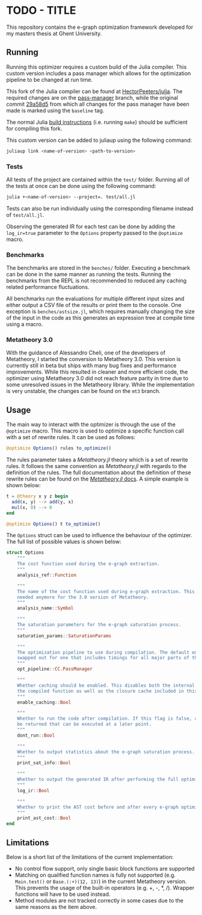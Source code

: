 # TODO - TITLE

This repository contains the e-graph optimization framework developed for my masters thesis at Ghent University.

## Running

Running this optimizer requires a custom build of the Julia compiler. This custom version includes a pass manager which allows for the optimization pipeline to be changed at run time.

This fork of the Julia compiler can be found at [HectorPeeters/julia](https://github.com/HectorPeeters/julia). The required changes are on the [pass-manager](https://github.com/HectorPeeters/julia/tree/pass-manager) branch, while the original commit [29a58d5](https://github.com/HectorPeeters/julia/commit/29a58d5c4a5943774984ba83b2a84f98ff377a73) from which all changes for the pass manager have been made is marked using the `baseline` tag.

The normal Julia [build instructions](https://github.com/HectorPeeters/julia/tree/master#building-julia) (i.e. running `make`) should be sufficient for compiling this fork.

This custom version can be added to juliaup using the following command:

```bash
juliaup link <name-of-version> <path-to-version>
```

### Tests

All tests of the project are contained within the `test/` folder. Running all of the tests at once can be done using the following command:

```bash
julia +<name-of-version> --project=. test/all.jl
```

Tests can also be run individually using the corresponding filename instead of `test/all.jl`.

Observing the generated IR for each test can be done by adding the `log_ir=true` parameter to the `Options` property passed to the `@optimize` macro.

### Benchmarks

The benchmarks are stored in the `benches/` folder. Executing a benchmark can be done in the same manner as running the tests. Running the benchmarks from the REPL is not recommended to reduced any caching related performance fluctuations.

All benchmarks run the evaluations for multiple different input sizes and either output a CSV file of the results or print them to the console. One exception is `benches/astsize.jl`, which requires manually changing the size of the input in the code as this generates an expression tree at compile time using a macro.

### Metatheory 3.0

With the guidance of Alessandro Cheli, one of the developers of Metatheory, I started the conversion to Metatheory 3.0. This version is currently still in beta but ships with many bug fixes and performance improvements. While this resulted in cleaner and more efficient code, the optimizer using Metatheory 3.0 did not reach feature parity in time due to some unresolved issues in the Metatheory library. While the implementation is very unstable, the changes can be found on the `mt3` branch.

## Usage

The main way to interact with the optimizer is through the use of the `@optimize` macro. This macro is used to optimize a specific function call with a set of rewrite rules. It can be used as follows:

```julia
@optimize Options() rules to_optimize()
```

The rules parameter takes a _Metatheory.jl_ theory which is a set of rewrite rules. It follows the same convention as _Metatheory.jl_ with regards to the definition of the rules. The full documentation about the definition of these rewrite rules can be found on the [_Metatheory.jl_ docs](https://juliasymbolics.github.io/Metatheory.jl/dev/rewrite/). A simple example is shown below:

```julia
t = @theory x y z begin 
  add(x, y) --> add(y, x)
  mul(x, 0) --> 0
end

@optimize Options() t to_optimize()
```

The `Options` struct can be used to influence the behaviour of the optimizer. The full list of possible values is shown below:

```julia
struct Options
    """
    The cost function used during the e-graph extraction. 
    """
    analysis_ref::Function

    """
    The name of the cost function used during e-graph extraction. This won't be
    needed anymore for the 3.0 version of Metatheory.
    """
    analysis_name::Symbol

    """
    The saturation parameters for the e-graph saturation process. 
    """
    saturation_params::SaturationParams

    """
    The optimization pipeline to use during compilation. The default one can be
    swapped out for one that includes timings for all major parts of the pipeline.
    """
    opt_pipeline::CC.PassManager

    """
    Whether caching should be enabled. This disables both the internal caching of
    the compiled function as well as the closure cache included in this package.
    """
    enable_caching::Bool

    """
    Whether to run the code after compilation. If this flag is false, a closure will
    be returned that can be executed at a later point.
    """
    dont_run::Bool

    """
    Whether to output statistics about the e-graph saturation process.
    """
    print_sat_info::Bool

    """
    Whether to output the generated IR after performing the full optimization pipeline.
    """
    log_ir::Bool

    """
    Whether to print the AST cost before and after every e-graph optimization.
    """
    print_ast_cost::Bool
end
```

## Limitations

Below is a short list of the limitations of the current implementation:

- No control flow support, only single basic block functions are supported
- Matching on qualified function names is fully not supported (e.g. `Main.test()` or `Base.(:+)(12, 13)`) in the current Metatheory version. This prevents the usage of the built-in operators (e.g. +, -, *, /). Wrapper functions will have to be used instead.
- Method modules are not tracked correctly in some cases due to the same reasons as the item above.
